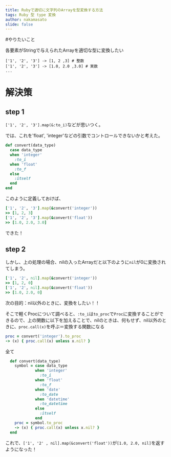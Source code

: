 ```yaml
---
title: Rubyで適切に文字列のArrayを型変換する方法
tags: Ruby 型 type 変換
author: nakamasato
slide: false
---
```

#やりたいこと

各要素がStringで与えられたArrayを適切な型に変換したい

```
['1', '2', '3'] -> [1, 2 ,3] # 整数
['1', '2', '3'] -> [1.0, 2.0 ,3.0] # 実数
...
```


# 解決策
## step 1

`['1', '2', '3'].map(&:to_i)`などが思いつく。

では、これを'float', 'integer'などの引数でコントロールできないかと考えた。

```rb
def convert(data_type)
  case data_type
  when 'integer'
    :to_i
  when 'float'
    :to_f
  else
    :itself
  end
end
```

このように定義しておけば、

```rb
['1', '2', '3'].map(&convert('integer'))
>> [1, 2, 3]
['1', '2', '3'].map(&convert('float'))
>> [1.0, 2.0, 3.0]
```
できた！


## step 2 

しかし、上の処理の場合、nilの入ったArrayだと以下のように`nil`が0に変換されてしまう。

```rb
['1', '2', nil].map(&convert('integer'))
>> [1, 2, 0]
['1', '2', nil].map(&convert('float'))
>> [1.0, 2.0, 0]

```

次の目的：nil以外のときに、変換をしたい！！


そこで軽くProcについて調べると、`:to_i`は`to_proc`で`Proc`に変換することができるので、上の関数に以下を加えることで、nilのときは、何もせず、nil以外のときに、`proc.call(x)`を呼ぶ＝変換する関数になる

```rb
proc = convert('integer').to_proc
-> (x) { proc.call(x) unless x.nil? }
```


全て

```rb
  def convert(data_type)
    symbol = case data_type
             when 'integer'
               :to_i
             when 'float'
               :to_f
             when 'date'
               :to_date
             when 'datetime'
               :to_datetime
             else
               :itself
             end
    proc = symbol.to_proc
    -> (x) { proc.call(x) unless x.nil? }
  end
```

これで、`['1', '2' , nil].map(&convert('float'))`が`[1.0, 2.0, nil]`を返すようになった！

